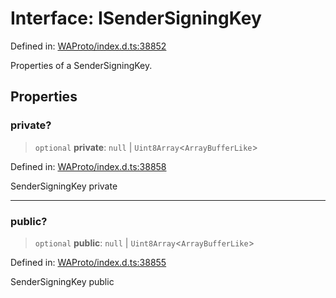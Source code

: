 # Interface: ISenderSigningKey

Defined in: [WAProto/index.d.ts:38852](https://github.com/Fokusdotid/Baileys/blob/b457796e9982984bfe7323cdd6fea8bc613c4ed0/WAProto/index.d.ts#L38852)

Properties of a SenderSigningKey.

## Properties

### private?

> `optional` **private**: `null` \| `Uint8Array`\<`ArrayBufferLike`\>

Defined in: [WAProto/index.d.ts:38858](https://github.com/Fokusdotid/Baileys/blob/b457796e9982984bfe7323cdd6fea8bc613c4ed0/WAProto/index.d.ts#L38858)

SenderSigningKey private

***

### public?

> `optional` **public**: `null` \| `Uint8Array`\<`ArrayBufferLike`\>

Defined in: [WAProto/index.d.ts:38855](https://github.com/Fokusdotid/Baileys/blob/b457796e9982984bfe7323cdd6fea8bc613c4ed0/WAProto/index.d.ts#L38855)

SenderSigningKey public
